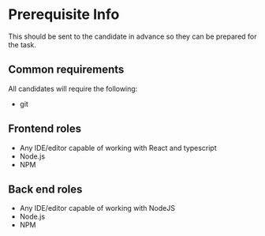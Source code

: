 # Prerequisite Info

This should be sent to the candidate in advance so they can be prepared for the task.

## Common requirements

All candidates will require the following:

- git

## Frontend roles

- Any IDE/editor capable of working with React and typescript
- Node.js
- NPM

## Back end roles

- Any IDE/editor capable of working with NodeJS
- Node.js
- NPM
